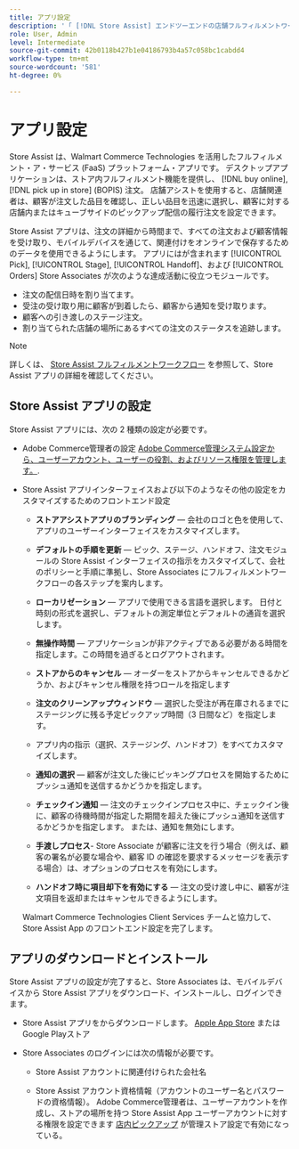 ```yaml
---
title: アプリ設定
description: '「 [!DNL Store Assist] エンドツーエンドの店舗フルフィルメントワークフローとプロセスを管理し、オンラインで購入し、店舗注文を受け取るアプリケーション。 '
role: User, Admin
level: Intermediate
source-git-commit: 42b0118b427b1e04186793b4a57c058bc1cabdd4
workflow-type: tm+mt
source-wordcount: '581'
ht-degree: 0%

---
```



# アプリ設定

Store Assist は、Walmart Commerce Technologies を活用したフルフィルメント・ア・サービス (FaaS) プラットフォーム・アプリです。 デスクトップアプリケーションは、ストア内フルフィルメント機能を提供し、 [!DNL buy online], [!DNL pick up in store] (BOPIS) 注文。  店舗アシストを使用すると、店舗関連者は、顧客が注文した品目を確認し、正しい品目を迅速に選択し、顧客に対する店舗内またはキューブサイドのピックアップ配信の履行注文を設定できます。

Store Assist アプリは、注文の詳細から時間まで、すべての注文および顧客情報を受け取り、モバイルデバイスを通じて、関連付けをオンラインで保存するためのデータを使用できるようにします。 アプリにはが含まれます [!UICONTROL Pick], [!UICONTROL Stage], [!UICONTROL Handoff]、および [!UICONTROL Orders] Store Associates が次のような達成活動に役立つモジュールです。

- 注文の配信日時を割り当てます。
- 受注の受け取り用に顧客が到着したら、顧客から通知を受け取ります。
- 顧客への引き渡しのステージ注文。
- 割り当てられた店舗の場所にあるすべての注文のステータスを追跡します。

>[!NOTE]
>
>詳しくは、 [Store Assist フルフィルメントワークフロー](store-assist-modules.md) を参照して、Store Assist アプリの詳細を確認してください。

## Store Assist アプリの設定

Store Assist アプリには、次の 2 種類の設定が必要です。

- Adobe Commerce管理者の設定 [Adobe Commerce管理システム設定から、ユーザーアカウント、ユーザーの役割、およびリソース権限を管理します。](user-setup.md).

- Store Assist アプリインターフェイスおよび以下のようなその他の設定をカスタマイズするためのフロントエンド設定

   - **ストアアシストアプリのブランディング** — 会社のロゴと色を使用して、アプリのユーザーインターフェイスをカスタマイズします。

   - **デフォルトの手順を更新** — ピック、ステージ、ハンドオフ、注文モジュールの Store Assist インターフェイスの指示をカスタマイズして、会社のポリシーと手順に準拠し、Store Associates にフルフィルメントワークフローの各ステップを案内します。

   - **ローカリゼーション** — アプリで使用できる言語を選択します。 日付と時刻の形式を選択し、デフォルトの測定単位とデフォルトの通貨を選択します。

   - **無操作時間** — アプリケーションが非アクティブである必要がある時間を指定します。この時間を過ぎるとログアウトされます。

   - **ストアからのキャンセル** — オーダーをストアからキャンセルできるかどうか、およびキャンセル権限を持つロールを指定します

   - **注文のクリーンアップウィンドウ** — 選択した受注が再在庫されるまでにステージングに残る予定ピックアップ時間（3 日間など）を指定します。

   - アプリ内の指示（選択、ステージング、ハンドオフ）をすべてカスタマイズします。

   - **通知の選択** — 顧客が注文した後にピッキングプロセスを開始するためにプッシュ通知を送信するかどうかを指定します。

   - **チェックイン通知** — 注文のチェックインプロセス中に、チェックイン後に、顧客の待機時間が指定した期間を超えた後にプッシュ通知を送信するかどうかを指定します。 または、通知を無効にします。

   - **手渡しプロセス**- Store Associate が顧客に注文を行う場合（例えば、顧客の署名が必要な場合や、顧客 ID の確認を要求するメッセージを表示する場合）は、オプションのプロセスを有効にします。

   - **ハンドオフ時に項目却下を有効にする** — 注文の受け渡し中に、顧客が注文項目を返却またはキャンセルできるようにします。

   Walmart Commerce Technologies Client Services チームと協力して、Store Assist App のフロントエンド設定を完了します。

## アプリのダウンロードとインストール

Store Assist アプリの設定が完了すると、Store Associates は、モバイルデバイスから Store Assist アプリをダウンロード、インストールし、ログインできます。

- Store Assist アプリをからダウンロードします。 [Apple App Store](https://apps.apple.com/us/app/store-assist-by-walmart/id16092815390) またはGoogle Playストア

- Store Associates のログインには次の情報が必要です。

   - Store Assist アカウントに関連付けられた会社名

   - Store Assist アカウント資格情報（アカウントのユーザー名とパスワードの資格情報）。
   Adobe Commerce管理者は、ユーザーアカウントを作成し、ストアの場所を持つ Store Assist App ユーザーアカウントに対する権限を設定できます [店内ピックアップ](merchant-store-configuration.md#pickup-location-configuration) が管理ストア設定で有効になっている。

